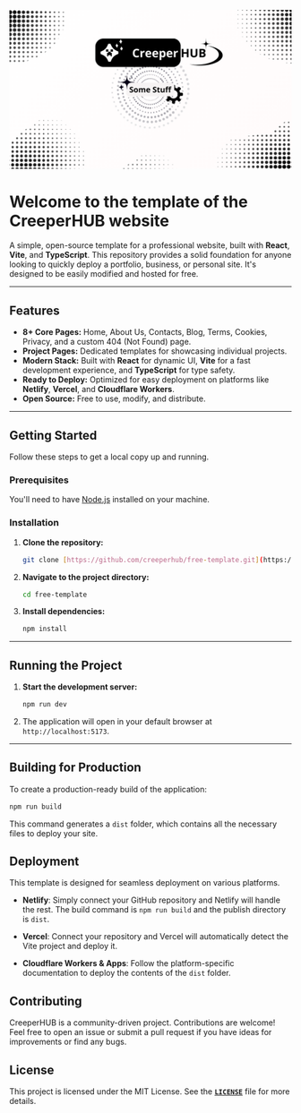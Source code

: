  [![Welcome to CreeperHUB](https://raw.githubusercontent.com/creeperhub/.github/refs/heads/main/profile/bannerV1.png)](https://creeperhub.net)
# Welcome to the template of the CreeperHUB website

A simple, open-source template for a professional website, built with **React**, **Vite**, and **TypeScript**. This repository provides a solid foundation for anyone looking to quickly deploy a portfolio, business, or personal site. It's designed to be easily modified and hosted for free.

---

## Features

* **8+ Core Pages:** Home, About Us, Contacts, Blog, Terms, Cookies, Privacy, and a custom 404 (Not Found) page.
* **Project Pages:** Dedicated templates for showcasing individual projects.
* **Modern Stack:** Built with **React** for dynamic UI, **Vite** for a fast development experience, and **TypeScript** for type safety.
* **Ready to Deploy:** Optimized for easy deployment on platforms like **Netlify**, **Vercel**, and **Cloudflare Workers**.
* **Open Source:** Free to use, modify, and distribute.

---

## Getting Started

Follow these steps to get a local copy up and running.

### Prerequisites

You'll need to have [Node.js](https://nodejs.org/) installed on your machine.

### Installation

1.  **Clone the repository:**
    ```bash
    git clone [https://github.com/creeperhub/free-template.git](https://github.com/creeperhub/free-template.git)
    ```

2.  **Navigate to the project directory:**
    ```bash
    cd free-template
    ```

3.  **Install dependencies:**
    ```bash
    npm install
    ```

---

## Running the Project

1.  **Start the development server:**
    ```bash
    npm run dev
    ```
2.  The application will open in your default browser at `http://localhost:5173`.

---

## Building for Production

To create a production-ready build of the application:

```bash
npm run build
 ```
This command generates a `dist` folder, which contains all the necessary files to deploy your site.


## Deployment
This template is designed for seamless deployment on various platforms.

* **Netlify**: Simply connect your GitHub repository and Netlify will handle the rest. The build command is `npm run build` and the publish directory is `dist`.

* **Vercel**: Connect your repository and Vercel will automatically detect the Vite project and deploy it.

* **Cloudflare Workers & Apps**: Follow the platform-specific documentation to deploy the contents of the `dist` folder.

## Contributing
CreeperHUB is a community-driven project. Contributions are welcome! Feel free to open an issue or submit a pull request if you have ideas for improvements or find any bugs.

## License
This project is licensed under the MIT License. See the [**`LICENSE`**](https://github.com/creeperhub/free-template/blob/main/LICENSE) file for more details.
